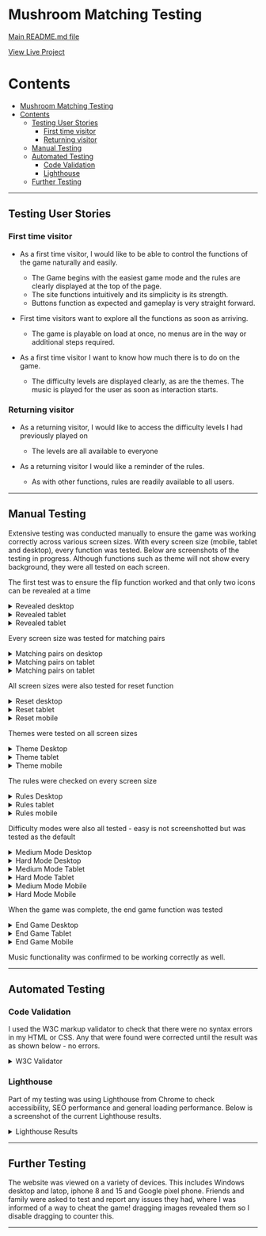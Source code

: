 # Mushroom Matching Testing

[Main README.md file](https://github.com/JPBiddle/Mushroom-Game/blob/main/README.md)

[View Live Project](https://jpbiddle.github.io/Mushroom-Game/)

# Contents

- [Mushroom Matching Testing](#mushroom-matching-testing)
- [Contents](#contents)
  - [Testing User Stories](#testing-user-stories)
    - [First time visitor](#first-time-visitor)
    - [Returning visitor](#returning-visitor)
  - [Manual Testing](#manual-testing)
  - [Automated Testing](#automated-testing)
    - [Code Validation](#code-validation)
    - [Lighthouse](#lighthouse)
  - [Further Testing](#further-testing)

---

## Testing User Stories

### First time visitor

- As a first time visitor, I would like to be able to control the functions of the game naturally and easily.

  - The Game begins with the easiest game mode and the rules are clearly displayed at the top of the page.
  - The site functions intuitively and its simplicity is its strength.
  - Buttons function as expected and gameplay is very straight forward.

- First time visitors want to explore all the functions as soon as arriving.

  - The game is playable on load at once, no menus are in the way or additional steps required.

- As a first time visitor I want to know how much there is to do on the game.
  - The difficulty levels are displayed clearly, as are the themes. The music is played for the user as soon as interaction starts.

### Returning visitor

- As a returning visitor, I would like to access the difficulty levels I had previously played on

  - The levels are all available to everyone

- As a returning visitor I would like a reminder of the rules.
  - As with other functions, rules are readily available to all users.

---

## Manual Testing

Extensive testing was conducted manually to ensure the game was working correctly across various screen sizes.
With every screen size (mobile, tablet and desktop), every function was tested. Below are screenshots of the testing in progress. Although functions such as theme will not show every background, they were all tested on each screen.

The first test was to ensure the flip function worked and that only two icons can be revealed at a time

<details>

<summary>Revealed desktop</summary>

![Revealed desktop](assets/testing-images/mushroom-desk.png)

</details>

<details>

<summary>Revealed tablet</summary>

![Revealed tablet](assets/testing-images/mushroom-tab.png)

</details>

<details>

<summary>Revealed tablet</summary>

![Revealed tablet](assets/testing-images/mushroom-mobile.png)

</details>

Every screen size was tested for matching pairs

<details>

<summary>Matching pairs on desktop</summary>

![Pairs on desktop](assets/testing-images/pair-desktop.png)

</details>

<details>

<summary>Matching pairs on tablet</summary>

![Pairs on tablet](assets/testing-images/pair-tab.png)

</details>

<details>

<summary>Matching pairs on tablet</summary>

![Pairs on tablet](assets/testing-images/pair-mobile.png)

</details>

All screen sizes were also tested for reset function

<details>

<summary>Reset desktop</summary>

![Reset desktop](assets/testing-images/reset-desk.png)

</details>

<details>

<summary>Reset tablet</summary>

![Reset tablet](assets/testing-images/reset-tab.png)

</details>

<details>

<summary>Reset mobile</summary>

![Reset mobile](assets/testing-images/reset-mob.png)

</details>

Themes were tested on all screen sizes

<details>

<summary>Theme Desktop</summary>

![Theme desktop](assets/testing-images/theme-desk.png)

</details>

<details>

<summary>Theme tablet</summary>

![Theme tablet](assets/testing-images/theme-tab.png)

</details>

<details>

<summary>Theme mobile</summary>

![Theme mobile](assets/testing-images/theme-mob.png)

</details>

The rules were checked on every screen size

<details>

<summary>Rules Desktop</summary>

![Rules desktop](assets/testing-images/rules-desk.png)

</details>

<details>

<summary>Rules tablet</summary>

![Rules tablet](assets/testing-images/rules-tab.png)

</details>

<details>

<summary>Rules mobile</summary>

![Rules mobile](assets/testing-images/rules-mob.png)

</details>

Difficulty modes were also all tested - easy is not screenshotted but was tested as the default

<details>

<summary>Medium Mode Desktop</summary>

![Medium desktop](assets/testing-images/med-desk.png)

</details>

<details>

<summary>Hard Mode Desktop</summary>

![Hard desktop](assets/testing-images/hard-desk.png)

</details>

<details>

<summary>Medium Mode Tablet</summary>

![Medium tablet](assets/testing-images/med-tab.png)

</details>

<details>

<summary>Hard Mode Tablet</summary>

![Hard tablet](assets/testing-images/hard-tab.png)

</details>

<details>

<summary>Medium Mode Mobile</summary>

![Medium mobile](assets/testing-images/med-mob.png)

</details>

<details>

<summary>Hard Mode Mobile</summary>

![Hard mobile](assets/testing-images/hard-mob.png)

</details>

When the game was complete, the end game function was tested

<details>

<summary>End Game Desktop</summary>

![End Desktop](assets/testing-images/congrats-desk.png)

</details>

<details>

<summary>End Game Tablet</summary>

![End tablet](assets/testing-images/congrats-tab.png)

</details>

<details>

<summary>End Game Mobile</summary>

![End mobile](assets/testing-images/congrats-mob.png)

</details>

Music functionality was confirmed to be working correctly as well.

---

## Automated Testing

### Code Validation

I used the W3C markup validator to check that there were no syntax errors in my HTML or CSS. Any that were found were corrected until the result was as shown below - no errors.

<details>

<summary>W3C Validator</summary>

![Gallery Desktop](assets/readme-files/W3C.png)

</details>

### Lighthouse

Part of my testing was using Lighthouse from Chrome to check accessibility, SEO performance and general loading performance.
Below is a screenshot of the current Lighthouse results.

<details>

<summary>Lighthouse Results</summary>

![Gallery Desktop](assets/readme-files/lighthouse.png)

</details>

---

## Further Testing

The website was viewed on a variety of devices. This includes Windows desktop and latop, iphone 8 and 15 and Google pixel phone. Friends and family were asked to test and report any issues they had, where I was informed of a way to cheat the game! dragging images revealed them so I disable dragging to counter this.

---
